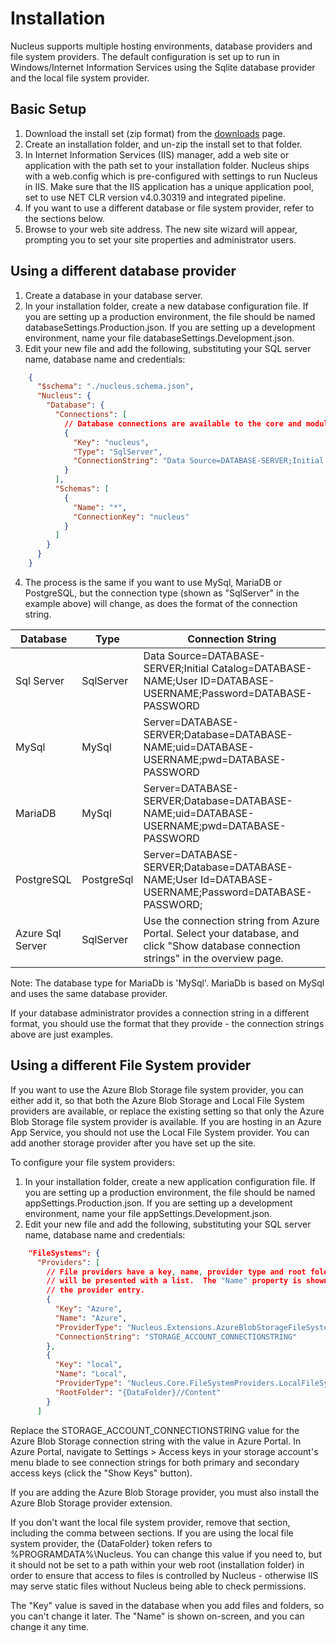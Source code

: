# Installation 
Nucleus supports multiple hosting environments, database providers and file system providers.  The default configuration is set up to run
in Windows/Internet Information Services using the Sqlite database provider and the local file system provider.

## Basic Setup 
1. Download the install set (zip format) from the [downloads](/downloads) page.
2. Create an installation folder, and un-zip the install set to that folder.
3. In Internet Information Services (IIS) manager, add a web site or application with the path set to your installation folder.  Nucleus ships
   with a web.config which is pre-configured with settings to run Nucleus in IIS.  Make sure that the IIS application has a unique application 
   pool, set to use NET CLR version v4.0.30319 and integrated pipeline.
4. If you want to use a different database or file system provider, refer to the sections below.
5. Browse to your web site address.  The new site wizard will appear, prompting you to set your site properties and administrator users.

## Using a different database provider
1. Create a database in your database server.
2. In your installation folder, create a new database configuration file.  If you are setting up a production environment, the file should be named 
databaseSettings.Production.json.  If you are setting up a development environment, name your file databaseSettings.Development.json.
3. Edit your new file and add the following, substituting your SQL server name, database name and credentials:
```json
    {
      "$schema": "./nucleus.schema.json",
      "Nucleus": {
        "Database": {
          "Connections": [
            // Database connections are available to the core and modules, but must be configured in the Schemas section in order to be used.
            {
              "Key": "nucleus",
              "Type": "SqlServer",
              "ConnectionString": "Data Source=DATABASE-SERVER;Initial Catalog=DATABASE-NAME;User ID=SQL-USERNAME;Password=SQL-PASSWORD"
            }
          ],
          "Schemas": [
            {
              "Name": "*",
              "ConnectionKey": "nucleus"
            }
          ]
        }
      }
    }
```
  4.  The process is the same if you want to use MySql, MariaDB or PostgreSQL, but the connection type (shown as "SqlServer" in the example above) will change, as does
  the format of the connection string.

  | Database          | Type       | Connection String                                                                                                                          |
  | ---------         | ---------- | ----------------------------                                                                                                               |
  | Sql Server        | SqlServer  | Data Source=DATABASE-SERVER;Initial Catalog=DATABASE-NAME;User ID=DATABASE-USERNAME;Password=DATABASE-PASSWORD                             |
  | MySql             | MySql      | Server=DATABASE-SERVER;Database=DATABASE-NAME;uid=DATABASE-USERNAME;pwd=DATABASE-PASSWORD                                                  |
  | MariaDB           | MySql      | Server=DATABASE-SERVER;Database=DATABASE-NAME;uid=DATABASE-USERNAME;pwd=DATABASE-PASSWORD                                                  |
  | PostgreSQL        | PostgreSql | Server=DATABASE-SERVER;Database=DATABASE-NAME;User Id=DATABASE-USERNAME;Password=DATABASE-PASSWORD;                                        |
  | Azure Sql Server  | SqlServer  | Use the connection string from Azure Portal.  Select your database, and click "Show database connection strings" in the overview page.     |

  Note: The database type for MariaDb is 'MySql'.  MariaDb is based on MySql and uses the same database provider.

  If your database administrator provides a connection string in a different format, you should use the format that they provide - the connection strings above are just examples.  

## Using a different File System provider
If you want to use the Azure Blob Storage file system provider, you can either add it, so that both the Azure Blob Storage and Local File System providers are available, or
replace the existing setting so that only the Azure Blob Storage file system provider is available.  If you are hosting in an Azure App Service, you should not use the 
Local File System provider.  You can add another storage provider after you have set up the site.

To configure your file system providers:
1. In your installation folder, create a new application configuration file.  If you are setting up a production environment, the file should be named 
appSettings.Production.json.  If you are setting up a development environment, name your file appSettings.Development.json.
2. Edit your new file and add the following, substituting your SQL server name, database name and credentials:

```json
    "FileSystems": {
      "Providers": [
        // File providers have a key, name, provider type and root folder.  You can specify multiple file providers, and the user
        // will be presented with a list.  The "Name" property is shown to the user.  Each entry has a key which uniquely identifies 
        // the provider entry.
        {
          "Key": "Azure",
          "Name": "Azure",
          "ProviderType": "Nucleus.Extensions.AzureBlobStorageFileSystemProvider.FileSystemProvider,Nucleus.Extensions.AzureBlobStorageFileSystemProvider",
          "ConnectionString": "STORAGE_ACCOUNT_CONNECTIONSTRING"
        },
        {
          "Key": "local",
          "Name": "Local",
          "ProviderType": "Nucleus.Core.FileSystemProviders.LocalFileSystemProvider,Nucleus.Core",
          "RootFolder": "{DataFolder}//Content"
        }
      ]
```

Replace the STORAGE_ACCOUNT_CONNECTIONSTRING value for the Azure Blob Storage connection string with the value in Azure Portal.  In Azure Portal, navigate to Settings > Access keys 
in your storage account's menu blade to see connection strings for both primary and secondary access keys (click the "Show Keys" button).

If you are adding the Azure Blob Storage provider, you must also install the Azure Blob Storage provider extension.

If you don't want the local file system provider, remove that section, including the comma between sections.  If you are using the local file system provider, the {DataFolder} token
refers to %PROGRAMDATA%\Nucleus.  You can change this value if you need to, but it should not be set to a path within your web root (installation folder) in order to ensure that
access to files is controlled by Nucleus - otherwise IIS may serve static files without Nucleus being able to check permissions.

The "Key" value is saved in the database when you add files and folders, so you can't change it later.  The "Name" is shown on-screen, and you can change it any time.
